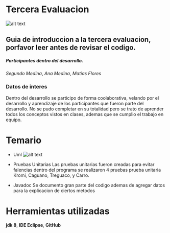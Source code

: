 # Tercera Evaluacion 

![alt text](https://github.com/Mathias182/EvaluacionNumero3/blob/master/maxresdefault.jpg)


## Guia de introduccion a la tercera evaluacion, porfavor leer antes de revisar el codigo.
##### Participantes dentro del desarrollo.
_Segundo Medina_, _Ana Medina_, _Matias Flores_ 

### Datos de interes
Dentro del desarrollo se participo de forma coolaborativa, velando por el desarrollo y aprendizaje de los participantes 
que fueron parte del desarrollo. 
No se pudo completar en su totalidad pero se trato de aprender todos los conceptos vistos en clases, ademas que se cumplio el trabajo 
en equipo.

# Temario
* Uml
![alt text](https://github.com/Mathias182/EvaluacionNumero3/blob/master/umldiagrama.jpg)

* Pruebas Unitarias
Las pruebas unitarias fueron creadas para evitar falencias dentro del programa se realizaron 4 pruebas prueba unitaria Kromi, Caguano, Treguaco, y Carro.
* Javadoc 
Se documento gran parte del codigo ademas de agregar datos para la explicacion de ciertos metodos 

# Herramientas utilizadas 
**jdk 8**, **IDE Eclipse**, **GitHub**


